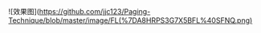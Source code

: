 


![效果图](https://github.com/jjc123/Paging-Technique/blob/master/image/FL(%7DA8HRPS3G7X5BFL%40SFNQ.png)

